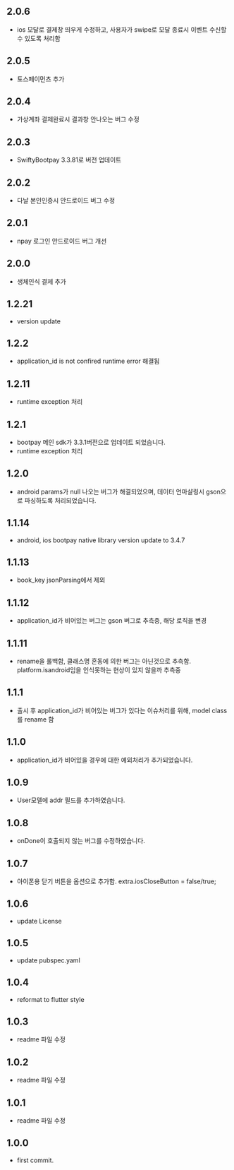 ## 2.0.6
* ios 모달로 결제창 띄우게 수정하고, 사용자가 swipe로 모달 종료시 이벤트 수신할 수 있도록 처리함   

## 2.0.5
* 토스페이먼츠 추가  

## 2.0.4
* 가상계좌 결제완료시 결과창 안나오는 버그 수정 

## 2.0.3
* SwiftyBootpay 3.3.81로 버전 업데이트  

## 2.0.2
* 다날 본인인증시 안드로이드 버그 수정  

## 2.0.1
* npay 로그인 안드로이드 버그 개선   

## 2.0.0
* 생체인식 결제 추가  

## 1.2.21
* version update 

## 1.2.2
* application_id is not confired runtime error 해결됨 

## 1.2.11
* runtime exception 처리 

## 1.2.1
* bootpay 메인 sdk가 3.3.1버전으로 업데이트 되었습니다.
* runtime exception 처리 

## 1.2.0
* android params가 null 나오는 버그가 해결되었으며, 데이터 언마샬링시 gson으로 파싱하도록 처리되었습니다. 

## 1.1.14
* android, ios bootpay native library version update to 3.4.7  

## 1.1.13
* book_key jsonParsing에서 제외  


## 1.1.12
* application_id가 비어있는 버그는 gson 버그로 추측중, 해당 로직을 변경  

## 1.1.11
* rename을 롤백함, 클래스명 혼동에 의한 버그는 아닌것으로 추측함. platform.isandroid임을 인식못하는 현상이 있지 않을까 추측중   

## 1.1.1
* 출시 후 application_id가 비어있는 버그가 있다는 이슈처리를 위해, model class를 rename 함  

## 1.1.0
* application_id가 비어있을 경우에 대한 예외처리가 추가되었습니다. 

## 1.0.9
* User모델에 addr 필드를 추가하였습니다.

## 1.0.8
* onDone이 호출되지 않는 버그를 수정하였습니다.

## 1.0.7
* 아이폰용 닫기 버튼을 옵션으로 추가함. extra.iosCloseButton = false/true;

## 1.0.6
* update License 

## 1.0.5
* update pubspec.yaml 

## 1.0.4 
* reformat to flutter style

## 1.0.3
* readme 파일 수정 

## 1.0.2
* readme 파일 수정 

## 1.0.1
* readme 파일 수정 

## 1.0.0
* first commit.
